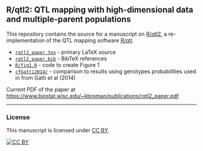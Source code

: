 ## R/qtl2: QTL mapping with high-dimensional data and multiple-parent populations

This repository contains the source for a manuscript on
[R/qtl2](http://kbroman.org/qtl2), a re-implementation of the QTL
mapping software [R/qtl](https://rqtl.org).

- [`rqtl2_paper.tex`](rqtl2_paper.tex) - primary LaTeX source
- [`rqtl2_paper.bib`](rqtl2_paper.bib) - BibTeX references
- [`R/fig1.R`](R/fig1.R) - code to create Figure 1
- [`cfGatti2014/`](cfGatti2014) - comparison to results using genotypes probabilities
  used in from Gatti et al (2014)

Current PDF of the paper at <https://www.biostat.wisc.edu/~kbroman/publications/rqtl2_paper.pdf>

---

### License

This manuscript is licensed under [CC BY](https://creativecommons.org/licenses/by/3.0/).

[![CC BY](https://i.creativecommons.org/l/by/3.0/88x31.png)](https://creativecommons.org/licenses/by/3.0/)

